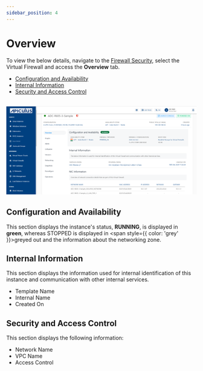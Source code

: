 ```yaml
---
sidebar_position: 4
---
```

# Overview

To view the below details, navigate to the [Firewall Security](AboutFirewallInstances.md), select the Virtual Firewall and access the **Overview** tab.

-  [Configuration and Availability](#configuration-and-availability)
- [Internal Information](#internal-information)
- [Security and Access Control](#security-and-access-control)

![Overview](img/Overview.png)
---

## Configuration and Availability

This section displays the instance's status, **RUNNING**, is displayed in  <span class="green">**green**</span>, whereas STOPPED is displayed in <span style={{ color: 'grey' }}>greyed</span> out and the information about the networking zone.
## Internal Information

This section displays the information used for internal identification of this instance and communication with other internal services.

- Template Name
- Internal Name
- Created On
## Security and Access Control

This section displays the following information:

- Network Name
- VPC Name
- Access Control


